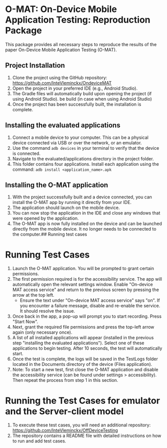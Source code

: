 # O-MAT: On-Device Mobile Application Testing: Reproduction Package

This package provides all necessary steps to reproduce the results of the paper On-Device Mobile Application Testing (O-MAT).

## Project Installation

1) Clone the project using the GitHub repository: https://github.com/InteVleminckx/OndeviceMAT
2) Open the project in your preferred IDE (e.g., Android Studio).
3) The Gradle files will automatically build upon opening the project (if using Android Studio). be build (in case when using Android Studio)
4) Once the project has been successfully built, the installation is complete.

## Installing the evaluated applications

1) Connect a mobile device to your computer. This can be a physical device connected via USB or over the network, or an emulator.
2) Use the command ```adb devices``` in your terminal to verify that the device is connected.
3) Navigate to the evaluated/applications directory in the project folder.
4) This folder contains four applications. Install each application using the command: ```adb install <application_name>.apk```

## Installing the O-MAT application

1) With the project successfully built and a device connected, you can install the O-MAT app by running it directly from your IDE.
2) The application should launch on the mobile device.
3) You can now stop the application in the IDE and close any windows that were opened by the application.
4) The O-MAT app is now fully installed on the device and can be launched directly from the mobile device. It no longer needs to be connected to the computer.## Running test cases

# Running Test Cases

1) Launch the O-MAT application. You will be prompted to grant certain permissions.
2) The first permission required is for the accessibility service. The app will automatically open the relevant settings window. Enable "On-device MAT access service" and return to the previous screen by pressing the arrow at the top left.
   - Ensure the text under "On-device MAT access service" says "on". If you encounter a failure message, disable and re-enable the service. It should resolve the issue.
3) Once back in the app, a pop-up will prompt you to start recording. Press "Start Now".
4) Next, grant the required file permissions and press the top-left arrow again (only necessary once).
5) A list of all installed applications will appear (installed in the previous step "installing the evaluated applications"). Select one of these applications to begin testing. After 10 seconds, the test will automatically start.
6) Once the test is complete, the logs will be saved in the TestLogs folder located in the Documents directory of the device (Files application).
7) Note: To start a new test, first close the O-MAT application and disable the accessibility service (can be found under settings > accessibility). Then repeat the process from step 1 in this section.

# Running the Test Cases for emulator and the Server-client model
1) To execute these test cases, you will need an additional repository: https://github.com/InteVleminckx/OffDeviceTesting
2) The repository contains a README file with detailed instructions on how to run and add test cases.